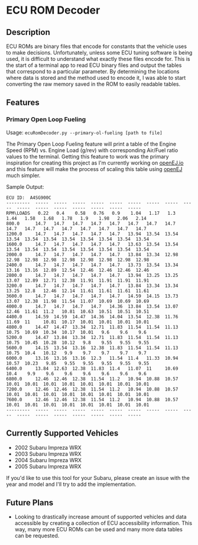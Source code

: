 # ECU ROM Decoder

## Description

ECU ROMs are binary files that encode for constants that the vehicle uses to make decisions. Unfortunately, unless some ECU tuning software is being used, it is difficult to understand what exactly these files encode for. This is the start of a terminal app to read ECU binary files and output the tables that correspond to a particular parameter. By determining the locations where data is stored and the method used to encode it, I was able to start converting the raw memory saved in the ROM to easily readable tables.

## Features
### Primary Open Loop Fueling
Usage: `ecuRomDecoder.py --primary-ol-fueling [path to file]`

The Primary Open Loop Fueling feature will print a table of the Engine Speed (RPM) vs. Engine Load (g/rev) with corresponding Air/Fuel ratio values to the terminal. Getting this feature to work was the primary inspiration for creating this project as I'm currently working on [openEJ.io](https://openej.io) and this feature will make the process of scaling this table using [openEJ](https://openej.io) much simpler.

Sample Output:

```
ECU ID:  A4SG900C
---------  -----  -----  -----  -----  -----  -----  -----  -----  -----  -----  -----  -----  -----  -----  -----  -----
RPM\LOADS   0.22   0.4    0.58   0.76   0.9    1.04   1.17   1.3    1.44   1.58   1.68   1.78   1.9    1.98   2.06   2.14
800.0      14.7   14.7   14.7   14.7   14.7   14.7   14.7   14.7   14.7   14.7   14.7   14.7   14.7   14.7   14.7   14.7
1200.0     14.7   14.7   14.7   14.7   14.7   13.94  13.54  13.54  13.54  13.54  13.54  13.54  13.54  13.54  13.54  13.54
1600.0     14.7   14.7   14.7   14.7   14.7   13.63  13.54  13.54  13.54  13.54  13.54  13.54  13.54  13.54  13.54  13.54
2000.0     14.7   14.7   14.7   14.7   14.7   13.84  13.34  12.98  12.98  12.98  12.98  12.98  12.98  12.98  12.98  12.98
2400.0     14.7   14.7   14.7   14.7   14.7   13.73  13.54  13.34  13.16  13.16  12.89  12.54  12.46  12.46  12.46  12.46
2800.0     14.7   14.7   14.7   14.7   14.7   13.94  13.25  13.25  13.07  12.89  12.71  12.38  11.91  11.91  11.91  11.91
3200.0     14.7   14.7   14.7   14.7   14.7   13.84  13.34  13.34  13.25  12.8   12.46  12.14  11.61  11.61  11.61  11.61
3600.0     14.7   14.7   14.7   14.7   14.7   14.59  14.15  13.73  13.07  12.38  11.98  11.54  11.07  10.69  10.69  10.69
4000.0     14.7   14.7   14.7   14.7   14.36  13.84  13.54  13.07  12.46  11.61  11.2   10.81  10.63  10.51  10.51  10.51
4400.0     14.59  14.59  14.47  14.36  14.04  13.54  12.38  11.76  11.69  11     10.81  10.17  10.01  10.01  10.01  10.01
4800.0     14.47  14.47  13.34  12.71  11.83  11.54  11.54  11.13  10.75  10.69  10.34  10.17  10.01   9.6    9.6    9.6
5200.0     14.47  13.84  13.34  12.71  11.83  11.54  11.54  11.13  10.75  10.45  10.28  10.12   9.8    9.55   9.55   9.55
5600.0     14.15  13.54  13.16  12.38  11.83  11.54  11.54  11.13  10.75  10.4   10.12   9.9    9.7    9.7    9.7    9.7
6000.0     13.16  13.16  13.16  12.3   11.54  11.4   11.33  10.94  10.57  10.23   9.85   9.55   9.55   9.55   9.55   9.55
6400.0     13.84  12.63  12.38  11.83  11.4   11.07  11     10.69  10.4    9.9    9.6    9.6    9.6    9.6    9.6    9.6
6800.0     12.46  12.46  12.38  11.54  11.2   10.94  10.88  10.57  10.01  10.01  10.01  10.01  10.01  10.01  10.01  10.01
7200.0     12.46  12.46  12.38  11.54  11.2   10.94  10.88  10.57  10.01  10.01  10.01  10.01  10.01  10.01  10.01  10.01
7600.0     12.46  12.46  12.38  11.54  11.2   10.94  10.88  10.57  10.01  10.01  10.01  10.01  10.01  10.01  10.01  10.01
---------  -----  -----  -----  -----  -----  -----  -----  -----  -----  -----  -----  -----  -----  -----  -----  -----
```

## Currently Supported Vehicles
- 2002 Subaru Impreza WRX
- 2003 Subaru Impreza WRX
- 2004 Subaru Impreza WRX
- 2005 Subaru Impreza WRX

If you'd like to use this tool for your Subaru, please create an issue with the year and model and I'll try to add the implementation.

## Future Plans
- Looking to drastically increase amount of supported vehicles and data accessible by creating a collection of ECU accessibility information. This way, many more ECU ROMs can be used and many more data tables can be requested. 